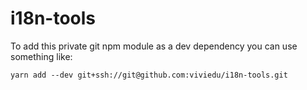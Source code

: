 # i18n-tools

To add this private git npm module as a dev dependency you can use something like:

`yarn add --dev git+ssh://git@github.com:viviedu/i18n-tools.git`
